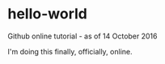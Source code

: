 # hello-world
Github online tutorial - as of 14 October 2016

I'm doing this finally, officially, online.
